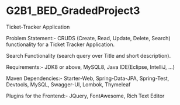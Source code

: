 # G2B1_BED_GradedProject3
Ticket-Tracker Application

Problem Statement:- CRUDS (Create, Read, Update, Delete, Search) functionality for a Ticket Tracker Application.

Search Functionality (search query over Title and short description).

Requirements:- JDK8 or above, MySQL8, Java IDE(Eclipse, IntelliJ, ...) 

Maven Dependencies:- Starter-Web, Spring-Data-JPA, Spring-Test, Devtools, MySQL, Swagger-UI, Lombok, Thymeleaf

Plugins for the Frontend:- JQuery, FontAwesome, Rich Text Editor
